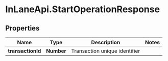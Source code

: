 # InLaneApi.StartOperationResponse

## Properties
Name | Type | Description | Notes
------------ | ------------- | ------------- | -------------
**transactionId** | **Number** | Transaction unique identifier | 

